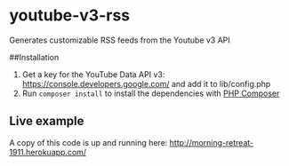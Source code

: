 # youtube-v3-rss
Generates customizable RSS feeds from the Youtube v3 API

##Installation

1. Get a key for the YouTube Data API v3: https://console.developers.google.com/ and add it to lib/config.php
2. Run `composer install` to install the dependencies with [PHP Composer](https://getcomposer.org/)

## Live example

A copy of this code is up and running here: http://morning-retreat-1911.herokuapp.com/
